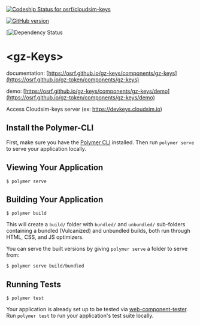 [ ![Codeship Status for osrf/cloudsim-keys](https://codeship.com/projects/196a88f0-52b2-0134-2889-02adab5d782c/status?branch=master)](https://codeship.com/projects/171619)

[![GitHub version](https://badge.fury.io/gh/osrf%2Fgz-keys.svg)](https://badge.fury.io/gh/osrf%2Fgz-KEYS)

[![Dependency Status](https://www)

# \<gz-Keys\>

documentation: [https://osrf.github.io/gz-keys/components/gz-keys](https://osrf.github.io/gz-token/components/gz-keys)

demo: [https://osrf.github.io/gz-keys/components/gz-keys/demo](https://osrf.github.io/gz-token/components/gz-keys/demo)

Access Cloudsim-keys server (ex: https://devkeys.cloudsim.io)

## Install the Polymer-CLI

First, make sure you have the [Polymer CLI](https://www.npmjs.com/package/polymer-cli) installed. Then run `polymer serve` to serve your application locally.

## Viewing Your Application

```
$ polymer serve
```

## Building Your Application

```
$ polymer build
```

This will create a `build/` folder with `bundled/` and `unbundled/` sub-folders
containing a bundled (Vulcanized) and unbundled builds, both run through HTML,
CSS, and JS optimizers.

You can serve the built versions by giving `polymer serve` a folder to serve
from:

```
$ polymer serve build/bundled
```

## Running Tests

```
$ polymer test
```

Your application is already set up to be tested via [web-component-tester](https://github.com/Polymer/web-component-tester). Run `polymer test` to run your application's test suite locally.
